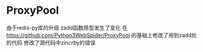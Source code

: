 # ProxyPool
由于redis-py库的升级 zadd函数原型发生了变化
在 https://github.com/Python3WebSpider/ProxyPool 的基础上修改了用到zadd处的代码
修改了源代码中zincrby的错误
